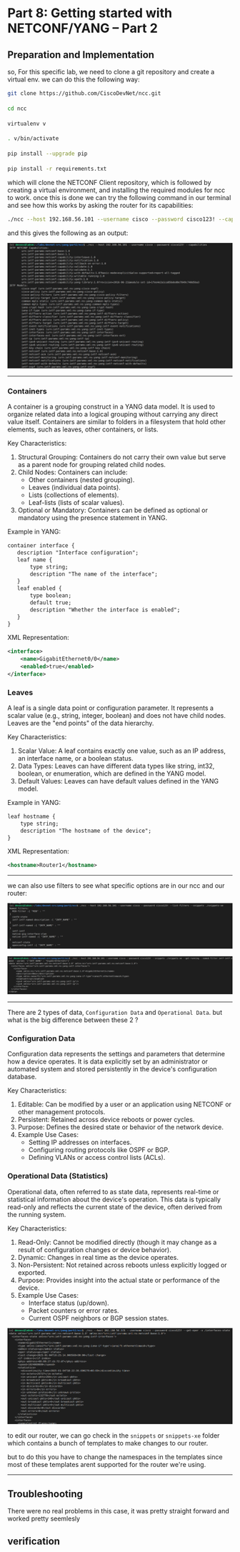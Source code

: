 # Part 8: Getting started with NETCONF/YANG – Part 2 


## Preparation and Implementation
 
 so, For this specific lab, we need to clone a git repository and create a virtual env. we can do this the following way: 

 ```sh
git clone https://github.com/CiscoDevNet/ncc.git

cd ncc

virtualenv v

. v/bin/activate

pip install --upgrade pip

pip install -r requirements.txt
 ```


which will clone the NETCONF Client repository, which is followed by creating a virtual environment, and installing the required modules for ncc to work. once this is done we can try the following command in our terminal and see how this works by asking the router for its capabilities: 

```sh
./ncc --host 192.168.56.101 --username cisco --password cisco123! --capabilities
```

and this gives the following as an output: 

![alt text](images/ncc-output.png)

--- 


### Containers
A container is a grouping construct in a YANG data model. It is used to organize related data into a logical grouping without carrying any direct value itself. Containers are similar to folders in a filesystem that hold other elements, such as leaves, other containers, or lists.

Key Characteristics:
 1. Structural Grouping: Containers do not carry their own value but serve as a parent node for grouping related child nodes.
 2. Child Nodes: Containers can include:
    - Other containers (nested grouping).
    - Leaves (individual data points).
    - Lists (collections of elements).
    - Leaf-lists (lists of scalar values).
 3. Optional or Mandatory: Containers can be defined as optional or mandatory using the presence statement in YANG.

Example in YANG:
 ```yang
container interface {
    description "Interface configuration";
    leaf name {
        type string;
        description "The name of the interface";
    }
    leaf enabled {
        type boolean;
        default true;
        description "Whether the interface is enabled";
    }
}

``` 
XML Representation:

```xml
<interface>
    <name>GigabitEthernet0/0</name>
    <enabled>true</enabled>
</interface>
``` 

### Leaves
A leaf is a single data point or configuration parameter. It represents a scalar value (e.g., string, integer, boolean) and does not have child nodes. Leaves are the "end points" of the data hierarchy.

Key Characteristics:
 1. Scalar Value: A leaf contains exactly one value, such as an IP address, an interface name, or a boolean status.
 2. Data Types: Leaves can have different data types like string, int32, boolean, or enumeration, which are defined in the YANG model.
 3. Default Values: Leaves can have default values defined in the YANG model.


Example in YANG:
```yang
leaf hostname {
    type string;
    description "The hostname of the device";
}
```
XML Representation:

```xml
<hostname>Router1</hostname>
```
---

we can also use filters to see what specific options are in our ncc and our router: 

![alt text](images/ncc-output1.png)

![alt text](images/ncc-output3.png)


--- 

There are 2 types of data, `Configuration Data` and `Operational Data`. but what is the big difference between these 2 ? 

### Configuration Data
Configuration data represents the settings and parameters that determine how a device operates. It is data explicitly set by an administrator or automated system and stored persistently in the device's configuration database.

Key Characteristics:
 1. Editable: Can be modified by a user or an application using NETCONF or other management protocols.
 2. Persistent: Retained across device reboots or power cycles.
 3. Purpose: Defines the desired state or behavior of the network device.
 4. Example Use Cases:
    - Setting IP addresses on interfaces.
    - Configuring routing protocols like OSPF or BGP.
    - Defining VLANs or access control lists (ACLs).
 
### Operational Data (Statistics)
Operational data, often referred to as state data, represents real-time or statistical information about the device's operation. This data is typically read-only and reflects the current state of the device, often derived from the running system.

Key Characteristics:
 1. Read-Only: Cannot be modified directly (though it may change as a result of configuration changes or device behavior).
 2. Dynamic: Changes in real time as the device operates.
 3. Non-Persistent: Not retained across reboots unless explicitly logged or exported.
 4. Purpose: Provides insight into the actual state or performance of the device.
 5. Example Use Cases:
    - Interface status (up/down).
    - Packet counters or error rates.
    - Current OSPF neighbors or BGP session states.


![alt text](images/ncc-output2.png)

to edit our router, we can go check in the `snippets` or `snippets-xe` folder which contains a bunch of templates to make changes to our router. 

but to do this you have to change the namespaces in the templates since most of these templates arent supported for the router we're using. 

---


## Troubleshooting

There were no real problems in this case, it was pretty straight forward and worked pretty seemlesly

## verification

